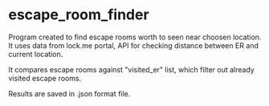 # escape_room_finder

Program created to find escape rooms worth to seen near choosen location. 
It uses data from lock.me portal, API for checking distance between ER and current location.

It compares escape rooms against "visited_er" list, which filter out already visited escape rooms. 

Results are saved in .json format file.
